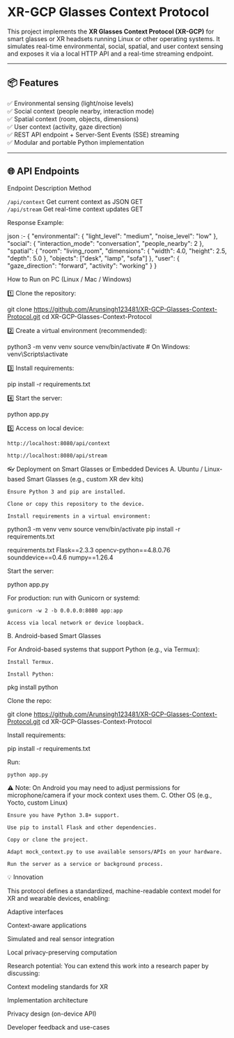 # XR-GCP Glasses Context Protocol

This project implements the **XR Glasses Context Protocol (XR-GCP)** for smart glasses or XR headsets running Linux or other operating systems. It simulates real-time environmental, social, spatial, and user context sensing and exposes it via a local HTTP API and a real-time streaming endpoint.

---

## 📦 Features

✅ Environmental sensing (light/noise levels)  
✅ Social context (people nearby, interaction mode)  
✅ Spatial context (room, objects, dimensions)  
✅ User context (activity, gaze direction)  
✅ REST API endpoint + Server-Sent Events (SSE) streaming  
✅ Modular and portable Python implementation  

---

## 🌐 API Endpoints

  Endpoint                 Description               Method 

`/api/context`   Get current context as JSON           GET    
`/api/stream`    Get real-time context updates         GET    

Response Example:

json :-
{
  "environmental": {
    "light_level": "medium",
    "noise_level": "low"
  },
  "social": {
    "interaction_mode": "conversation",
    "people_nearby": 2
  },
  "spatial": {
    "room": "living_room",
    "dimensions": {
      "width": 4.0,
      "height": 2.5,
      "depth": 5.0
    },
    "objects": ["desk", "lamp", "sofa"]
  },
  "user": {
    "gaze_direction": "forward",
    "activity": "working"
  }
}

How to Run on PC (Linux / Mac / Windows)

1️⃣ Clone the repository:

git clone https://github.com/Arunsingh123481/XR-GCP-Glasses-Context-Protocol.git
cd XR-GCP-Glasses-Context-Protocol

2️⃣ Create a virtual environment (recommended):

python3 -m venv venv
source venv/bin/activate  # On Windows: venv\Scripts\activate

3️⃣ Install requirements:

pip install -r requirements.txt

4️⃣ Start the server:

python app.py

5️⃣ Access on local device:

    http://localhost:8080/api/context

    http://localhost:8080/api/stream

👓 Deployment on Smart Glasses or Embedded Devices
A. Ubuntu / Linux-based Smart Glasses (e.g., custom XR dev kits)

    Ensure Python 3 and pip are installed.

    Clone or copy this repository to the device.

    Install requirements in a virtual environment:

python3 -m venv venv
source venv/bin/activate
pip install -r requirements.txt

requirements.txt
Flask==2.3.3
opencv-python==4.8.0.76
sounddevice==0.4.6
numpy==1.26.4


Start the server:

python app.py

For production: run with Gunicorn or systemd:

    gunicorn -w 2 -b 0.0.0.0:8080 app:app

    Access via local network or device loopback.

B. Android-based Smart Glasses

For Android-based systems that support Python (e.g., via Termux):

    Install Termux.

    Install Python:

pkg install python

Clone the repo:

git clone https://github.com/Arunsingh123481/XR-GCP-Glasses-Context-Protocol.git
cd XR-GCP-Glasses-Context-Protocol

Install requirements:

pip install -r requirements.txt

Run:

    python app.py

⚠️ Note: On Android you may need to adjust permissions for microphone/camera if your mock context uses them.
C. Other OS (e.g., Yocto, custom Linux)

    Ensure you have Python 3.8+ support.

    Use pip to install Flask and other dependencies.

    Copy or clone the project.

    Adapt mock_context.py to use available sensors/APIs on your hardware.

    Run the server as a service or background process.

💡 Innovation

This protocol defines a standardized, machine-readable context model for XR and wearable devices, enabling:

  Adaptive interfaces

  Context-aware applications

  Simulated and real sensor integration

  Local privacy-preserving computation

Research potential:
You can extend this work into a research paper by discussing:

  Context modeling standards for XR

  Implementation architecture

  Privacy design (on-device API)

  Developer feedback and use-cases
